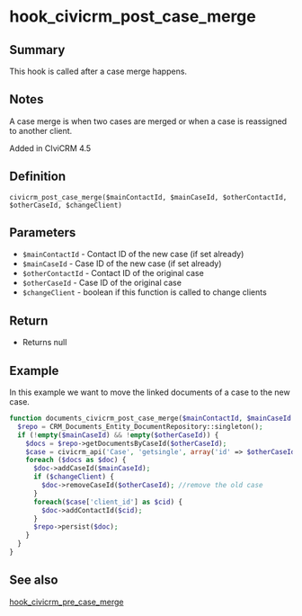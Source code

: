 # hook_civicrm_post_case_merge

## Summary

This hook is called after a case merge happens.

## Notes

A case merge is when two cases are merged or when a case is reassigned to another client.

Added in CIviCRM 4.5

## Definition

    civicrm_post_case_merge($mainContactId, $mainCaseId, $otherContactId, $otherCaseId, $changeClient)

## Parameters

- `$mainContactId` - Contact ID of the new case (if set already)
- `$mainCaseId` - Case ID of the new case (if set already)
- `$otherContactId` - Contact ID of the original case
- `$otherCaseId` - Case ID of the original case
- `$changeClient` - boolean if this function is called to change clients

## Return

-   Returns null

## Example

In this example we want to move the linked documents of a case to the new case.

```php
function documents_civicrm_post_case_merge($mainContactId, $mainCaseId = NULL, $otherContactId = NULL, $otherCaseId = NULL, $changeClient = FALSE) {
  $repo = CRM_Documents_Entity_DocumentRepository::singleton();
  if (!empty($mainCaseId) && !empty($otherCaseId)) {
    $docs = $repo->getDocumentsByCaseId($otherCaseId);
    $case = civicrm_api('Case', 'getsingle', array('id' => $otherCaseId, 'version' => 3));
    foreach ($docs as $doc) {
      $doc->addCaseId($mainCaseId);
      if ($changeClient) {
        $doc->removeCaseId($otherCaseId); //remove the old case
      }
      foreach($case['client_id'] as $cid) {
        $doc->addContactId($cid);
      }
      $repo->persist($doc);
    }
  }
}
```

## See also

[hook_civicrm_pre_case_merge](/hooks/hook_civicrm_pre_case_merge.md)
